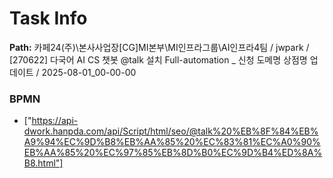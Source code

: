 # Task Info

**Path:** 카페24(주)\본사사업장\[CG]MI본부\MI인프라그룹\AI인프라4팀 / jwpark / [270622] 다국어 AI CS 챗봇 @talk 설치 Full-automation _ 신청 도메명 상점명 업데이트 / 2025-08-01_00-00-00

### BPMN
- ["https://api-dwork.hanpda.com/api/Script/html/seo/@talk%20%EB%8F%84%EB%A9%94%EC%9D%B8%EB%AA%85%20%EC%83%81%EC%A0%90%EB%AA%85%20%EC%97%85%EB%8D%B0%EC%9D%B4%ED%8A%B8.html"]

